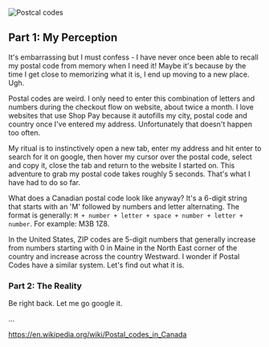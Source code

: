 ![Postcal codes](https://imgur.com/DZWgIC8.png)

## Part 1: My Perception

It's embarrassing but I must confess - I have never once been able to recall my postal code from memory when I need it! Maybe it's because by the time I get close to memorizing what it is, I end up moving to a new place. Ugh. 

Postal codes are weird. I only need to enter this combination of letters and numbers during the checkout flow on website, about twice a month. I love websites that use Shop Pay because it autofills my city, postal code and country once I've entered my address. Unfortunately that doesn't happen too often. 

My ritual is to instinctively open a new tab, enter my address and hit enter to search for it on google, then hover my cursor over the postal code, select and copy it, close the tab and return to the website I started on. This adventure to grab my postal code takes roughly 5 seconds. That's what I have had to do so far.

What does a Canadian postal code look like anyway? It's a 6-digit string that starts with an 'M' followed by numbers and letter alternating. The format is generally: `M + number + letter + space + number + letter + number`. For example: M3B 1Z8.

In the United States, ZIP codes are 5-digit numbers that generally increase from numbers starting with 0 in Maine in the North East corner of the country and increase across the country Westward. I wonder if Postal Codes have a similar system. Let's find out what it is.

### Part 2: The Reality

Be right back. Let me go google it.



...

https://en.wikipedia.org/wiki/Postal_codes_in_Canada
